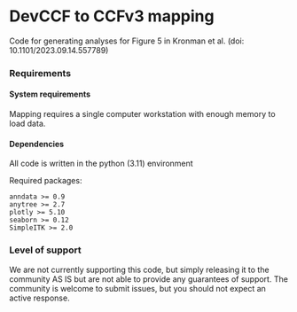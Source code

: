 # DevCCF to CCFv3 mapping

Code for generating analyses for Figure 5 in Kronman et al. (doi: 10.1101/2023.09.14.557789)

### Requirements

#### System requirements

Mapping requires a single computer workstation with enough memory to load data.

#### Dependencies

All code is written in the python (3.11) environment

Required packages:

```
anndata >= 0.9 
anytree >= 2.7
plotly >= 5.10
seaborn >= 0.12 
SimpleITK >= 2.0
```


### Level of support

We are not currently supporting this code, but simply releasing it to the community AS IS but are not able to provide any guarantees of support. The community is welcome to submit issues, but you should not expect an active response.
